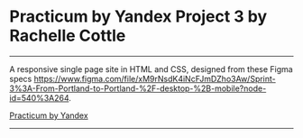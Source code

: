 # Practicum by Yandex Project 3 by Rachelle Cottle

----


A responsive single page site in HTML and CSS, designed from these Figma specs https://www.figma.com/file/xM9rNsdK4iNcFJmDZho3Aw/Sprint-3%3A-From-Portland-to-Portland-%2F-desktop-%2B-mobile?node-id=540%3A264.

[Practicum by Yandex](https://www.practicum.yandex.com "Practicum by Yandex")


----
